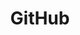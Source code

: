 ---
title: GitHub
layout: links
links: 
  - name: ChrAlpha Blog
    url: https://github.com/Popker
    avatar: /head.jpg
    target: _blank
    backgroundColor: '#fff'
    textColor: '#444'
---